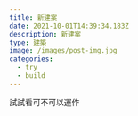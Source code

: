 ```yaml
---
title: 新建案
date: 2021-10-01T14:39:34.183Z
description: 新建案
type: 建築
image: /images/post-img.jpg
categories:
  - try
  - build
---
```

試試看可不可以運作